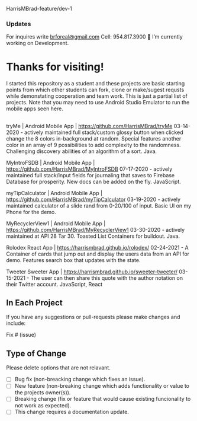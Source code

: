 HarrisMBrad-feature/dev-1
### Updates 
For inquires write brforeal@gmail.com Cell: 954.817.3900 
🔭 I’m currently working on Development.

# Thanks for visiting! 

I started this repository as a student and these projects are basic starting points from which other students can fork, clone or make/sugest requsts while demonstating cooperation and team work. This is just a partial list of projects. Note that you may need to use Android Studio Emulator to run the mobile apps seen here. 

##  

tryMe | Android Mobile App | https://github.com/HarrisMBrad/tryMe
03-14-2020 - actively maintained full stack/custom glossy button when clicked change the 8
colors in-background at random. Special features another color in an array of 9 possibilities to
add complexity to the randomness. Challenging discovery abilities of an algorithm of a sort.
Java.

MyIntroFSDB | Android Mobile App | https://github.com/HarrisMBrad/MyIntroFSDB
07-17-2020 - actively maintained full stack/input fields for journaling that saves to Firebase
Database for prosperity. New docs can be added on the fly. JavaScript.

myTipCalculator | Android Mobile App | https://github.com/HarrisMBrad/myTipCalculator
03-19-2020 - actively maintained calculator of a slide rand from 0-20/100 of input. Basic UI
on my Phone for the demo.

MyRecyclerView1 | Android Mobile App | https://github.com/HarrisMBrad/MyRecyclerView1
03-30-2020 - actively maintained at API 28 Tar 30. Toasted List Containers for buildout. Java.

Rolodex React App | https://harrismbrad.github.io/rolodex/
02-24-2021 - A Container of cards that jump out and display the users data from an API for demo.
Features search box that updates with the state.

Tweeter Sweeter App | https://harrismbrad.github.io/sweeter-tweeter/ 
03-15-2021 - The user can then share this quote with the author notation on their Twitter account. JavaScript, React


## In Each Project
If you have any suggestions or pull-requests please make changes and include: 

Fix # (issue)

## Type of Change

Please delete options that are not relavant. 


 - [ ] Bug fix (non-breacking change which fixes an issue).
 - [ ] New feature (non-breaking change which adds functionality or value to the projects owner(s)). 
 - [ ] Breaking change (fix or feature that would cause existing funcionality to not work as expected).
 - [ ] This change requires a documentation update.
